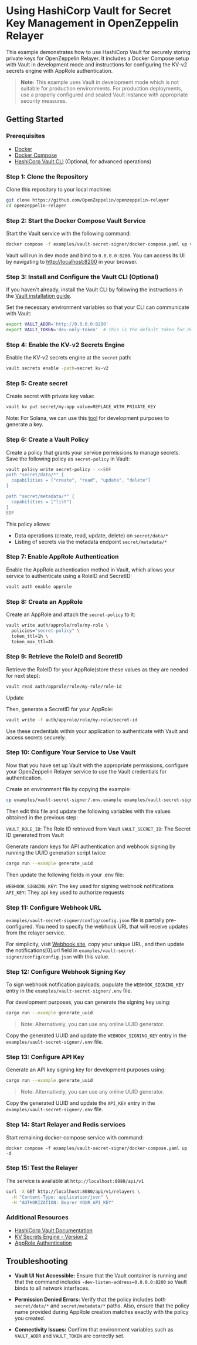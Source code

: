 # Using HashiCorp Vault for Secret Key Management in OpenZeppelin Relayer

This example demonstrates how to use HashiCorp Vault for securely storing private keys for OpenZeppelin Relayer. It includes a Docker Compose setup with Vault in development mode and instructions for configuring the KV-v2 secrets engine with AppRole authentication.

> **Note:** This example uses Vault in development mode which is not suitable for production environments. For production deployments, use a properly configured and sealed Vault instance with appropriate security measures.


## Getting Started


### Prerequisites

- [Docker](https://docs.docker.com/get-docker/)
- [Docker Compose](https://docs.docker.com/compose/install/)
- [HashiCorp Vault CLI](https://developer.hashicorp.com/vault/tutorials/get-started/install-binary?productSlug=vault&tutorialSlug=getting-started&tutorialSlug=getting-started-install) (Optional, for advanced operations)



### Step 1: Clone the Repository

Clone this repository to your local machine:

```bash
git clone https://github.com/OpenZeppelin/openzeppelin-relayer
cd openzeppelin-relayer
```


### Step 2: Start the Docker Compose Vault Service

Start the Vault service with the following command:

```bash
docker compose -f examples/vault-secret-signer/docker-compose.yaml up vault

```

Vault will run in dev mode and bind to `0.0.0.0:8200`. You can access its UI by navigating to [http://localhost:8200](http://localhost:8200) in your browser.


### Step 3: Install and Configure the Vault CLI (Optional)

If you haven't already, install the Vault CLI by following the instructions in the [Vault installation guide](https://developer.hashicorp.com/vault/tutorials/get-started/install-binary?productSlug=vault&tutorialSlug=getting-started&tutorialSlug=getting-started-install).

Set the necessary environment variables so that your CLI can communicate with Vault:

```bash
export VAULT_ADDR='http://0.0.0.0:8200'
export VAULT_TOKEN='dev-only-token'  # This is the default token for dev mode defined in docker-compose fi;e
```


### Step 4: Enable the KV-v2 Secrets Engine

Enable the KV-v2 secrets engine at the `secret` path:

```bash
vault secrets enable -path=secret kv-v2
```


### Step 5: Create secret

Create secret with private key value:

```bash
vault kv put secret/my-app value=REPLACE_WITH_PRIVATE_KEY
```

Note: For Solana, we can use this [tool](https://cyphr.me/ed25519_tool/ed.html) for development purposes to generate a key.


### Step 6: Create a Vault Policy

Create a policy that grants your service permissions to manage secrets. Save the following policy as `secret-policy` in Vault:

```bash
vault policy write secret-policy - <<EOF
path "secret/data/*" {
  capabilities = ["create", "read", "update", "delete"]
}

path "secret/metadata/*" {
  capabilities = ["list"]
}
EOF
```

This policy allows:
- Data operations (create, read, update, delete) on `secret/data/*`
- Listing of secrets via the metadata endpoint `secret/metadata/*`


### Step 7: Enable AppRole Authentication

Enable the AppRole authentication method in Vault, which allows your service to authenticate using a RoleID and SecretID:

```bash
vault auth enable approle
```


### Step 8: Create an AppRole

Create an AppRole and attach the `secret-policy` to it:

```bash
vault write auth/approle/role/my-role \
  policies="secret-policy" \
  token_ttl=1h \
  token_max_ttl=4h
```


### Step 9: Retrieve the RoleID and SecretID

Retrieve the RoleID for your AppRole(store these values as they are needed for next step):

```bash
vault read auth/approle/role/my-role/role-id
```

Update 

Then, generate a SecretID for your AppRole:

```bash
vault write -f auth/approle/role/my-role/secret-id
```

Use these credentials within your application to authenticate with Vault and access secrets securely.


### Step 10: Configure Your Service to Use Vault

Now that you have set up Vault with the appropriate permissions, configure your OpenZeppelin Relayer service to use the Vault credentials for authentication.

Create an environment file by copying the example:

```bash
cp examples/vault-secret-signer/.env.example examples/vault-secret-signer/.env
```

Then edit this file and update the following variables with the values obtained in the previous step:

`VAULT_ROLE_ID`: The Role ID retrieved from Vault
`VAULT_SECRET_ID`: The Secret ID generated from Vault

Generate random keys for API authentication and webhook signing by running the UUID generation script twice:
```bash
cargo run --example generate_uuid
```

Then update the following fields in your .env file:

`WEBHOOK_SIGNING_KEY`: The key used for signing webhook notifications
`API_KEY`: They api key used to authorize requests


### Step 11: Configure Webhook URL

`examples/vault-secret-signer/config/config.json` file is partially pre-configured. You need to specify the webhook URL that will receive updates from the relayer service.

For simplicity, visit [Webhook.site](https://webhook.site), copy your unique URL, and then update the notifications[0].url field in `examples/vault-secret-signer/config/config.json` with this value.


### Step 12: Configure Webhook Signing Key

To sign webhook notification payloads, populate the `WEBHOOK_SIGNING_KEY` entry in the `examples/vault-secret-signer/.env` file.

For development purposes, you can generate the signing key using:

```bash
cargo run --example generate_uuid
```
> Note: Alternatively, you can use any online UUID generator.


Copy the generated UUID and update the `WEBHOOK_SIGNING_KEY` entry in the `examples/vault-secret-signer/.env` file.


### Step 13: Configure API Key

Generate an API key signing key for development purposes using:

```bash
cargo run --example generate_uuid
```
> Note: Alternatively, you can use any online UUID generator.


Copy the generated UUID and update the `API_KEY` entry in the `examples/vault-secret-signer/.env` file.


### Step 14: Start Relayer and Redis services

Start remaining docker-compose service with command:

```
docker compose -f examples/vault-secret-signer/docker-compose.yaml up -d

```

### Step 15: Test the Relayer

The service is available at `http://localhost:8080/api/v1`

```bash
curl -X GET http://localhost:8080/api/v1/relayers \
  -H "Content-Type: application/json" \
  -H "AUTHORIZATION: Bearer YOUR_API_KEY"
```

### Additional Resources

- [HashiCorp Vault Documentation](https://www.vaultproject.io/docs/)
- [KV Secrets Engine - Version 2](https://www.vaultproject.io/docs/secrets/kv/kv-v2)
- [AppRole Authentication](https://www.vaultproject.io/docs/auth/approle)


## Troubleshooting

- **Vault UI Not Accessible:**
  Ensure that the Vault container is running and that the command includes `-dev-listen-address=0.0.0.0:8200` so Vault binds to all network interfaces.

- **Permission Denied Errors:**
  Verify that the policy includes both `secret/data/*` and `secret/metadata/*` paths. Also, ensure that the policy name provided during AppRole creation matches exactly with the policy you created.

- **Connectivity Issues:**
  Confirm that environment variables such as `VAULT_ADDR` and `VAULT_TOKEN` are correctly set.
